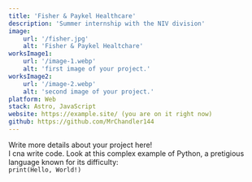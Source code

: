```yaml
---
title: 'Fisher & Paykel Healthcare'
description: 'Summer internship with the NIV division'
image:
    url: '/fisher.jpg'
    alt: 'Fisher & Paykel Healtchare'
worksImage1:
    url: '/image-1.webp'
    alt: 'first image of your project.'
worksImage2:
    url: '/image-2.webp'
    alt: 'second image of your project.'
platform: Web
stack: Astro, JavaScript
website: https://example.site/ (you are on it right now)
github: https://github.com/MrChandler144
---
```


Write more details about your project here!\
I cna write code. Look at this complex example of Python, a pretigious language known for its difficulty:\
`print(Hello, World!)`